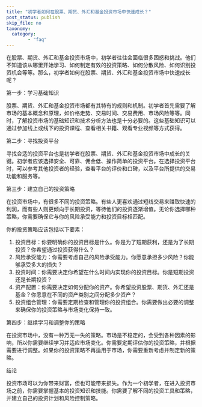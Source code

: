 ```yaml
---
title: "初学者如何在股票、期货、外汇和基金投资市场中快速成长？"
post_status: publish
skip_file: no
taxonomy:
  category:
        - "faq"
---
```


在股票、期货、外汇和基金投资市场中，初学者往往会面临很多困惑和挑战。他们不知道该从哪里开始学习、如何制定有效的投资策略、如何分散风险、如何识别投资机会等等。那么，初学者如何在股票、期货、外汇和基金投资市场中快速成长呢？

第一步：学习基础知识

股票、期货、外汇和基金投资市场都有其特有的规则和机制。初学者首先需要了解市场的基本概念和原理，如价格走势、交易时间、交易费用、市场风险等等。同时，了解投资市场的基础知识和技术分析方法也是十分必要的。这些基础知识可以通过参加线上或线下的投资课程、查看相关书籍、观看专业视频等方式获得。

第二步：寻找投资平台

寻找合适的投资平台也是初学者在股票、期货、外汇和基金投资市场中成长的关键。初学者应该选择安全、可靠、佣金低、操作简单的投资平台。在选择投资平台时，可以参考其他投资者的经验，查看平台的评价和口碑，以及平台所提供的交易功能和服务等。

第三步：建立自己的投资策略

在投资市场中，有很多不同的投资策略。有些人更喜欢通过短线交易来赚取快速的利润，而有些人则更倾向于长期投资，等待他们的投资逐渐增值。无论你选择哪种策略，你需要确保它与你的风险承受能力和投资目标相匹配。

你的投资策略应该包括以下要素：

1. 投资目标：你要明确你的投资目标是什么。你是为了短期获利，还是为了长期投资？你希望通过投资获得什么？
2. 风险承受能力：你需要考虑自己的风险承受能力。你愿意承担多少风险？你能够承受多大的损失？
3. 投资时间：你需要决定你希望在什么时间内实现你的投资目标。你是短期投资还是长期投资？
4. 资产配置：你需要决定如何分配你的资产。你希望投资股票、期货、外汇还是基金？你愿意在不同的资产类别之间分配多少资产？
5. 投资组合管理：你需要定期检查和管理你的投资组合。你需要做出必要的调整来确保你的投资策略与市场变化保持一致。

第四步：继续学习和调整你的策略

在投资市场中，没有一种万无一失的策略。市场是不稳定的，会受到各种因素的影响，所以你需要继续学习并适应市场变化。你需要定期评估你的投资策略，并根据需要进行调整。如果你的投资策略不再适用于市场，你需要重新考虑并制定新的策略。

结论

投资市场可以为你带来财富，但也可能带来损失。作为一个初学者，在进入投资市场之前，你需要掌握基本的投资知识和技能。你需要了解不同的投资工具和策略，并建立自己的投资计划和风险控制策略。
